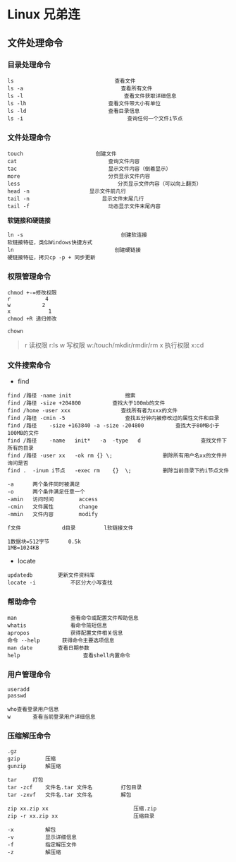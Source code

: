 # Linux 兄弟连


## 文件处理命令

### 目录处理命令
~~~
ls								  查看文件
ls -a							    查看所有文件
ls -l								 查看文件获取详细信息
ls -lh							查看文件带大小有单位
ls -ld							查看目录信息
ls -i								  查询任何一个文件i节点
~~~

### 文件处理命令

```
touch						创建文件
cat								查询文件内容
tac								显示文件内容（倒着显示）
more							分页显示文件内容
less							   分页显示文件内容（可以向上翻页）
head -n					  显示文件前几行
tail -n						  显示文件末尾几行
tail -f							动态显示文件末尾内容
```

**软链接和硬链接**
~~~
ln -s								创建软连接
软链接特征，类似Windows快捷方式
ln								  创建硬链接
硬链接特征，拷贝cp -p + 同步更新
~~~

### 权限管理命令
~~~
chmod +-=修改权限
r			4
w		   2
x			 1
chmod +R 递归修改

chown
~~~
> r			读权限			r:ls
> w		   写权限			w:/touch/mkdir/rmdir/rm
> x			执行权限		x:cd

### 文件搜索命令
* find
~~~
find /路径 -name init					搜索
find /路径 -size +204800			查找大于100mb的文件
find /home -user xxx				查找所有者为xxx的文件
find /路径 -cmin -5					查找五分钟内被修改过的属性文件和目录
find /路径	-size +163840 -a -size -204800			查找大于80MB小于100MB的文件
find /路径	-name	init*	-a	-type	d					查找文件下所有的目录
find /路径 -user xx	-ok	rm {} \;				删除所有用户名xx的文件并询问是否
find .	-inum i节点	-exec rm	{}	\;			删除当前目录下的i节点文件

-a		两个条件同时被满足
-o		两个条件满足任意一个
-amin	访问时间		access
-cmin	文件属性		change
-mmin	文件内容		modify

f文件				d目录			l软链接文件

1数据块=512字节		0.5k
1MB=1024KB
~~~
* locate
~~~
updatedb		更新文件资料库
locate -i			不区分大小写查找
~~~

### 帮助命令
~~~
man 				查看命令或配置文件帮助信息
whatis				看命令简短信息
apropos				获得配置文件相关信息
命令 --help		获得命令主要选项信息
man date		查看日期参数
help					查看shell内置命令
~~~

### 用户管理命令
~~~
useradd
passwd

who查看登录用户信息
w		查看当前登录用户详细信息
~~~

### 压缩解压命令
~~~
.gz
gzip		压缩
gunzip		解压缩

tar		打包
tar -zcf	文件名.tar 文件名			打包目录
tar -zxvf	文件名.tar 文件名			解包

zip xx.zip xx							压缩.zip
zip -r xx.zip xx						压缩目录

-x			解包
-v			显示详细信息
-f			指定解压文件
-z			解压缩
~~~